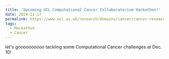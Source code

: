 ```yaml
---
title: 'Upcoming UCL Computational Cancer Collaboratorium Hackathon!'
date: 2024-11-17
permalink: https://www.ucl.ac.uk/research/domains/cancer/cancer-research-ucl/ucl-computational-cancer-collaboratorium
tags:
  - Hackathon
  - Cancer
---
```


let's goooooooooo tackling some Computational Cancer challenges at Dec. 10!
